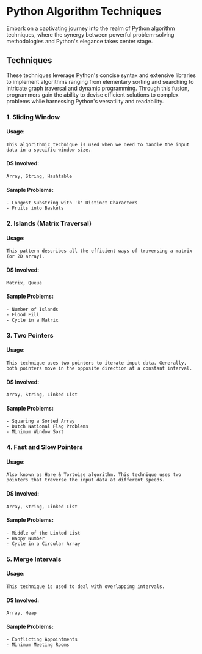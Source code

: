 
# Python Algorithm Techniques

Embark on a captivating journey into the realm of Python algorithm techniques, where the synergy between powerful problem-solving methodologies and Python's elegance takes center stage.

## Techniques
These techniques leverage Python's concise syntax and extensive libraries to implement algorithms ranging from elementary sorting and searching to intricate graph traversal and dynamic programming. Through this fusion, programmers gain the ability to devise efficient solutions to complex problems while harnessing Python's versatility and readability.

### 1. Sliding Window
#### Usage: 
    This algorithmic technique is used when we need to handle the input data in a specific window size. 
#### DS Involved:
    Array, String, Hashtable
#### Sample Problems:
    - Longest Substring with 'k' Distinct Characters
    - Fruits into Baskets

### 2. Islands (Matrix Traversal)
#### Usage: 
    This pattern describes all the efficient ways of traversing a matrix (or 2D array).
#### DS Involved:
    Matrix, Queue
#### Sample Problems:
    - Number of Islands
    - Flood Fill
    - Cycle in a Matrix

### 3. Two Pointers
#### Usage: 
    This technique uses two pointers to iterate input data. Generally, both pointers move in the opposite direction at a constant interval.
#### DS Involved:
    Array, String, Linked List
#### Sample Problems:
    - Squaring a Sorted Array
    - Dutch National Flag Problems
    - Minimum Window Sort

### 4. Fast and Slow Pointers
#### Usage: 
    Also known as Hare & Tortoise algorithm. This technique uses two pointers that traverse the input data at different speeds.
#### DS Involved:
    Array, String, Linked List
#### Sample Problems:
    - Middle of the Linked List
    - Happy Number
    - Cycle in a Circular Array

### 5. Merge Intervals
#### Usage: 
    This technique is used to deal with overlapping intervals.
#### DS Involved:
    Array, Heap
#### Sample Problems:
    - Conflicting Appointments
    - Minimum Meeting Rooms

